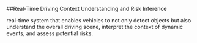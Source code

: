 ##Real-Time Driving Context Understanding and Risk Inference

real-time system that enables vehicles to not only detect objects but also understand the overall driving scene, interpret the context of dynamic events, and assess potential risks.
